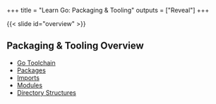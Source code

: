 +++
title = "Learn Go: Packaging & Tooling"
outputs = ["Reveal"]
+++

{{< slide id="overview" >}}
## Packaging & Tooling Overview

- [Go Toolchain](#goToolchain)
- [Packages](#packages)
- [Imports](#imports)
- [Modules](#modules)
- [Directory Structures](#dirStruct)